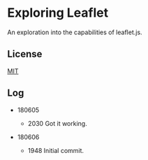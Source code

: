 # Exploring Leaflet

  An exploration into the capabilities of leaflet.js.

## License

  [MIT](https://opensource.org/licenses/MIT)

## Log

* 180605

  * 2030 Got it working.

* 180606

  * 1948 Initial commit.
